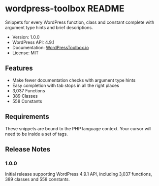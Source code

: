 # wordpress-toolbox README

Snippets for every WordPress function, class and constant complete with argument type hints and brief descriptions.

*	Version: 1.0.0
*	WordPress API: 4.9.1
*	Documentation: [WordPressToolbox.io](https://wordpresstoolbox.io/vscode)
*	License: MIT

## Features

*	Make fewer documentation checks with argument type hints
*	Easy completion with tab stops in all the right places
*	3,037 Functions
*   389 Classes
*   558 Constants

## Requirements

These snippets are bound to the PHP language context. Your cursor will need to be inside a set of <?php  ?> tags.

## Release Notes

### 1.0.0

Initial release supporting WordPress 4.9.1 API, including 3,037 functions, 389 classes and 558 constants.